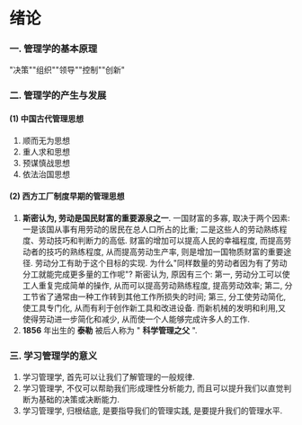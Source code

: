 # 绪论
### 一. 管理学的基本原理
"决策""组织""领导""控制""创新"

### 二. 管理学的产生与发展
#### (1) 中国古代管理思想
1. 顺而无为思想
2. 重人求和思想
3. 预谋慎战思想
4. 依法治国思想
#### (2) 西方工厂制度早期的管理思想
1. __斯密认为, 劳动是国民财富的重要源泉之一__. 一国财富的多寡, 取决于两个因素: 一是该国从事有用劳动的居民在总人口所占的比重; 二是这些人的劳动熟练程度、劳动技巧和判断力的高低. 财富的增加可以提高人民的幸福程度, 而提高劳动者的技巧的熟练程度, 从而提高劳动生产率, 则是增加一国物质财富的重要途径. 劳动分工有助于这个目标的实现. 为什么"同样数量的劳动者因为有了劳动分工就能完成更多量的工作呢"? 斯密认为, 原因有三个: 第一, 劳动分工可以使工人重复完成简单的操作, 从而可以提高劳动熟练程度, 提高劳动效率; 第二, 分工节省了通常由一种工作转到其他工作所损失的时间; 第三, 分工使劳动简化, 使工具专门化, 从而有利于创作新工具和改进设备. 而新机械的发明和利用,又使得劳动进一步简化和减少, 从而使一个人能够完成许多人的工作.
2. __1856__ 年出生的 __泰勒__ 被后人称为 " __科学管理之父__ ".

### 三. 学习管理学的意义
1. 学习管理学, 首先可以让我们了解管理的一般规律.
2. 学习管理学, 不仅可以帮助我们形成理性分析能力, 而且可以提升我们以直觉判断为基础的决策或决断能力.
3. 学习管理学, 归根结底, 是要指导我们的管理实践, 是要提升我们的管理水平.
